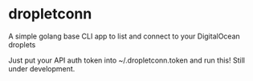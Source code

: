 # dropletconn
A simple golang base CLI app to list and connect to your DigitalOcean droplets

Just put your API auth token into ~/.dropletconn.token and run this! Still under development.
